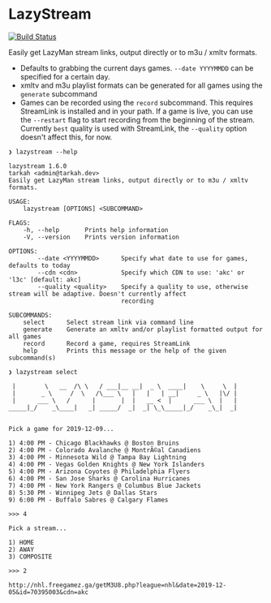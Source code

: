 # LazyStream
[![Build Status](https://dev.azure.com/tarkah/lazystream/_apis/build/status/tarkah.lazystream?branchName=master)](https://dev.azure.com/tarkah/lazystream/_build/latest?definitionId=11&branchName=master)

Easily get LazyMan stream links, output directly or to m3u / xmltv formats.

- Defaults to grabbing the current days games. `--date YYYYMMDD` can be specified for a certain day. 
- xmltv and m3u playlist formats can be generated for all games using the `generate` subcommand
- Games can be recorded using the `record` subcommand. This requires StreamLink is installed and in your path. If a game is live, you can use the `--restart` flag to start recording from the beginning of the stream. Currently `best` quality is used with StreamLink, the `--quality` option doesn't affect this, for now.

```
❯ lazystream --help

lazystream 1.6.0
tarkah <admin@tarkah.dev>
Easily get LazyMan stream links, output directly or to m3u / xmltv formats.

USAGE:
    lazystream [OPTIONS] <SUBCOMMAND>

FLAGS:
    -h, --help       Prints help information
    -V, --version    Prints version information

OPTIONS:
        --date <YYYYMMDD>      Specify what date to use for games, defaults to today
        --cdn <cdn>            Specify which CDN to use: 'akc' or 'l3c' [default: akc]
        --quality <quality>    Specify a quality to use, otherwise stream will be adaptive. Doesn't currently affect
                               recording

SUBCOMMANDS:
    select      Select stream link via command line
    generate    Generate an xmltv and/or playlist formatted output for all games
    record      Record a game, requires StreamLink
    help        Prints this message or the help of the given subcommand(s)

❯ lazystream select

 |        \   __  /\ \   / ___|__ __|  _ \  ____|    \     \  | 
 |       _ \     /  \   /\___ \   |   |   | __|     _ \   |\/ | 
 |      ___ \   /      |       |  |   __ <  |      ___ \  |   | 
_____|_/    _\____|   _| _____/  _|  _| \_\_____|_/    _\_|  _| 


Pick a game for 2019-12-09...

1) 4:00 PM - Chicago Blackhawks @ Boston Bruins
2) 4:00 PM - Colorado Avalanche @ MontrÃ©al Canadiens
3) 4:00 PM - Minnesota Wild @ Tampa Bay Lightning
4) 4:00 PM - Vegas Golden Knights @ New York Islanders
5) 4:00 PM - Arizona Coyotes @ Philadelphia Flyers
6) 4:00 PM - San Jose Sharks @ Carolina Hurricanes
7) 4:00 PM - New York Rangers @ Columbus Blue Jackets
8) 5:30 PM - Winnipeg Jets @ Dallas Stars
9) 6:00 PM - Buffalo Sabres @ Calgary Flames

>>> 4

Pick a stream...

1) HOME
2) AWAY
3) COMPOSITE

>>> 2

http://nhl.freegamez.ga/getM3U8.php?league=nhl&date=2019-12-05&id=70395003&cdn=akc
```